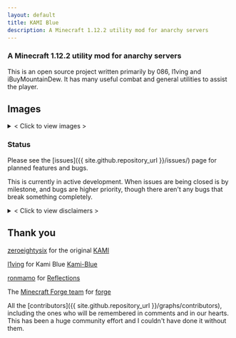 ```yaml
---
layout: default
title: KAMI Blue
description: A Minecraft 1.12.2 utility mod for anarchy servers
---
```


### A Minecraft 1.12.2 utility mod for anarchy servers

This is an open source project written primarily by 086, l1ving and iBuyMountainDew. It has many useful combat and general utilities to assist the player. 

## Images

<details> 
	<summary>< Click to view images ></summary>

<p>Elytra and Cape</p>

<img src="https://raw.githubusercontent.com/kami-blue/assets/assets/assets/readme/elytra.gif" width="500" alt="Elytra and Cape"/>

<p>The GUI</p>

<img src="https://raw.githubusercontent.com/kami-blue/assets/assets/assets/readme/gui.png" width="500" alt="The GUI"/>

<p>Capes in game</p>

<img src="https://raw.githubusercontent.com/kami-blue/assets/assets/assets/readme/capes.png" width="500" alt="Capes in game"/>

<p>Shulker preview being used in chat</p>

<img src="https://raw.githubusercontent.com/kami-blue/assets/assets/assets/readme/shulkerChat.png" width="500" alt="Shulker preview being used in chat"/>

<p>CrystalAura targeting</p>

<img src="https://raw.githubusercontent.com/kami-blue/assets/assets/assets/readme/crystalAura.png" width="500" alt="CrystalAura targeting"/>

</details>

### Status 

Please see the [issues]({{ site.github.repository_url }}/issues/) page for planned features and bugs.

This is currently in active development. When issues are being closed is by milestone, and bugs are higher priority, though there aren't any bugs that break something completely.

<p>
<details>
	<summary>< Click to view disclaimers ></summary>

<p>
    If you get banned for breaking a servers rules using lambda, it is not any of the developers fault. It is meant to be used on *anarchy* servers, which do not have rules.  
</p>

</details>
</p>

## Thank you

[zeroeightysix](https://github.com/zeroeightysix) for the original [KAMI](https://github.com/zeroeightysix/KAMI)

[l1ving](https://github.com/l1ving) for Kami Blue [Kami-Blue](https://github.com/Kami-Blue)

[ronmamo](https://github.com/ronmamo/) for [Reflections](https://github.com/ronmamo/reflections)

The [Minecraft Forge team](https://github.com/MinecraftForge) for [forge](https://files.minecraftforge.net/)

All the [contributors]({{ site.github.repository_url }}/graphs/contributors), including the ones who will be remembered in comments and in our hearts. This has been a huge community effort and I couldn't have done it without them.
